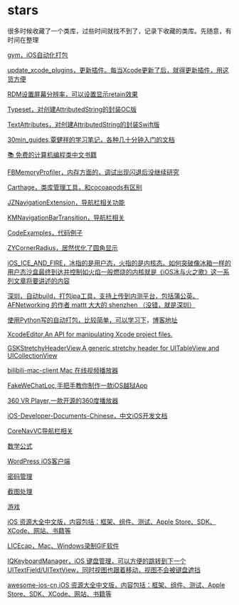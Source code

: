 # stars
很多时候收藏了一个类库，过些时间就找不到了，记录下收藏的类库。先随意，有时间在整理

[gym，iOS自动化打包](https://github.com/fastlane/fastlane/tree/master/gym)

[update_xcode_plugins，更新插件。每当Xcode更新了后，就得更新插件，用这货方便](https://github.com/inket/update_xcode_plugins)

[RDM设置屏幕分辨率，可以设置显示retain效果](https://github.com/avibrazil/RDM)

[Typeset，对创建AttributedString的封装OC版](https://github.com/Draveness/Typeset)

[TextAttributes，对创建AttributedString的封装Swift版](https://github.com/delba/TextAttributes)

[30min_guides,覃健祥的学习笔记，各种几十分钟入门的文档](https://github.com/qinjx/30min_guides)

[:books: 免费的计算机编程类中文书籍](https://github.com/justjavac/free-programming-books-zh_CN)

[FBMemoryProfiler，内存方面的，调试出现闪退后没继续研究](https://github.com/facebook/FBMemoryProfiler)

[Carthage，类库管理工具，和cocoapods有区别](https://github.com/Carthage/Carthage)

[JZNavigationExtension，导航栏相关功能](https://github.com/JazysYu/JZNavigationExtension)

[KMNavigationBarTransition，导航栏相关](https://github.com/MoZhouqi/KMNavigationBarTransition)

[CodeExamples，代码例子](https://github.com/kharrison/CodeExamples)

[ZYCornerRadius，居然优化了圆角显示](https://github.com/liuzhiyi1992/ZYCornerRadius)

[iOS_ICE_AND_FIRE，冰指的是用户态，火指的是内核态。如何突破像冰箱一样的用户态沙盒最终到达并控制如火焰一般燃烧的内核就是《iOS冰与火之歌》这一系列文章将要讲述的内容](https://github.com/liuzhiyi1992/ZYCornerRadius)

[深圳，自动build，打包ipa工具，支持上传到内测平台，包括蒲公英。AFNetworking 的作者 mattt 大大的 shenzhen （没错，就是深圳）](https://github.com/nomad/shenzhen)

[使用Python写的自动打包，比较简单，可以学习下](https://github.com/carya/Util)，[博客地址](http://liumh.com/2015/11/25/ios-auto-archive-ipa/)

[XcodeEditor,An API for manipulating Xcode project files.](https://github.com/appsquickly/XcodeEditor)

[GSKStretchyHeaderView,A generic stretchy header for UITableView and UICollectionView](https://github.com/gskbyte/GSKStretchyHeaderView)

[bilibili-mac-client,Mac 在线视频播放器](https://github.com/typcn/bilibili-mac-client)

[FakeWeChatLoc,手把手教你制作一款iOS越狱App](https://github.com/jackrex/FakeWeChatLoc)

[360 VR Player,一款开源的360度播放器](https://github.com/hanton/HTY360Player)

[iOS-Developer-Documents-Chinese，中文iOS开发文档](https://github.com/iOS-Developer-Documents-Chinese/iOS-Developer-Documents-Chinese)

[CoreNavVC导航栏相关](https://github.com/CharlinFeng/CoreNavVC)

[数学公式](https://github.com/kostub/iosMath)

[WordPress iOS客户端](https://github.com/wordpress-mobile/WordPress-iOS)

[密码管理](https://github.com/Lyndir/MasterPassword)

[截图处理](https://github.com/hackiftekhar/IQScreenRuler)

[游戏](https://github.com/OpenEmu/OpenEmu)

[iOS 资源大全中文版，内容包括：框架、组件、测试、Apple Store、SDK、XCode、网站、书籍等
](https://github.com/jobbole/awesome-ios-cn)

[LICEcap，Mac、Windows录制GIF软件](https://github.com/justinfrankel/licecap)

[IQKeyboardManager，iOS 键盘管理，可以方便的跳转到下一个UITextField/UITextView，同时视图也跟着移动，视图不会被键盘遮挡](https://github.com/hackiftekhar/IQKeyboardManager)

[awesome-ios-cn,iOS 资源大全中文版，内容包括：框架、组件、测试、Apple Store、SDK、XCode、网站、书籍等](https://github.com/jobbole/awesome-ios-cn)
